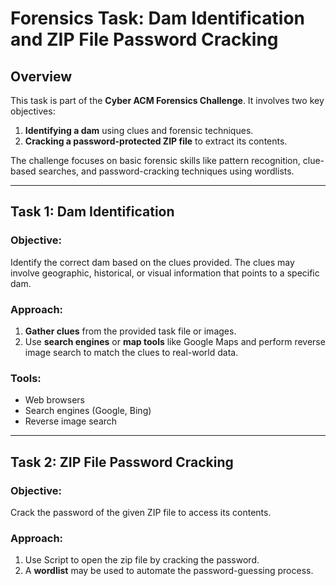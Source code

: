 # **Forensics Task: Dam Identification and ZIP File Password Cracking**

## **Overview**
This task is part of the **Cyber ACM Forensics Challenge**. It involves two key objectives:
1. **Identifying a dam** using clues and forensic techniques.
2. **Cracking a password-protected ZIP file** to extract its contents.

The challenge focuses on basic forensic skills like pattern recognition, clue-based searches, and password-cracking techniques using wordlists.

---

## **Task 1: Dam Identification**

### Objective:
Identify the correct dam based on the clues provided. The clues may involve geographic, historical, or visual information that points to a specific dam.

### Approach:
1. **Gather clues** from the provided task file or images.
2. Use **search engines** or **map tools** like Google Maps and perform reverse image search to match the clues to real-world data.

### Tools:
- Web browsers
- Search engines (Google, Bing)
- Reverse image search

---

## **Task 2: ZIP File Password Cracking**

### Objective:
Crack the password of the given ZIP file to access its contents.

### Approach:
1. Use Script to open the zip file by cracking the password.
2. A **wordlist** may be used to automate the password-guessing process.
